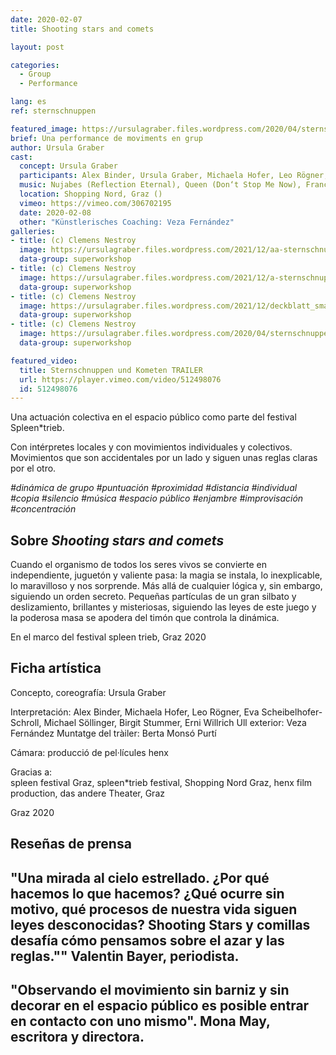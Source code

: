 ```yaml
---
date: 2020-02-07
title: Shooting stars and comets

layout: post

categories:
  - Group
  - Performance

lang: es
ref: sternschnuppen

featured_image: https://ursulagraber.files.wordpress.com/2020/04/sternschnuppen_clemens_nestroy_42.jpg?w=500&fit=crop
brief: Una performance de moviments en grup
author: Ursula Graber
cast:
  concept: Ursula Graber
  participants: Alex Binder, Ursula Graber, Michaela Hofer, Leo Rögner, Eva Scheibelhofer-Schroll, Michael Söllinger, Birgit Stummer, Erni Willrich
  music: Nujabes (Reflection Eternal), Queen (Don‘t Stop Me Now), France Gall (Au Claire De La Lune), Camille (1, 2, 3)
  location: Shopping Nord, Graz ()
  vimeo: https://vimeo.com/306702195
  date: 2020-02-08
  other: "Künstlerisches Coaching: Veza Fernández"
galleries:
- title: (c) Clemens Nestroy
  image: https://ursulagraber.files.wordpress.com/2021/12/aa-sternschnuppen_clemens_nestroy_25_small.jpg?w=2500&fit=crop
  data-group: superworkshop
- title: (c) Clemens Nestroy
  image: https://ursulagraber.files.wordpress.com/2021/12/a-sternschnuppen_clemens_nestroy_35_small.jpg?w=2500&fit=crop
  data-group: superworkshop
- title: (c) Clemens Nestroy
  image: https://ursulagraber.files.wordpress.com/2021/12/deckblatt_small.jpg?w=2500&fit=crop
  data-group: superworkshop
- title: (c) Clemens Nestroy
  image: https://ursulagraber.files.wordpress.com/2020/04/sternschnuppen_clemens_nestroy_42.jpg
  data-group: superworkshop

featured_video:
  title: Sternschnuppen und Kometen TRAILER
  url: https://player.vimeo.com/video/512498076
  id: 512498076
---
```

Una actuación colectiva en el espacio público como parte del festival Spleen*trieb.

Con intérpretes locales y con movimientos individuales y colectivos. Movimientos que son accidentales por un lado y siguen unas reglas claras por el otro.

*#dinámica de grupo #puntuación #proximidad #distancia #individual #copia #silencio #música #espacio público #enjambre #improvisación #concentración*


<!--plop-->

## Sobre *Shooting stars and comets*

Cuando el organismo de todos los seres vivos se convierte en independiente, juguetón y valiente pasa: la magia se instala, lo inexplicable, lo maravilloso y nos sorprende. Más allá de cualquier lógica y, sin embargo, siguiendo un orden secreto. Pequeñas partículas de un gran silbato y deslizamiento, brillantes y misteriosas, siguiendo las leyes de este juego y la poderosa masa se apodera del timón que controla la dinámica.

En el marco del festival spleen trieb, Graz 2020



<!--plop-->

## Ficha artística


Concepto, coreografía: Ursula Graber

Interpretación: Alex Binder, Michaela Hofer, Leo Rögner, Eva Scheibelhofer-Schroll, Michael Söllinger, Birgit Stummer, Erni Willrich Ull exterior: Veza Fernández
Muntatge del tràiler: Berta Monsó Purtí

Cámara: producció de pel·lícules henx

Gracias a:<br>
spleen festival Graz, spleen*trieb festival, Shopping Nord Graz, henx film production, das andere Theater, Graz<br>

Graz 2020

## Reseñas de prensa

## "Una mirada al cielo estrellado. ¿Por qué hacemos lo que hacemos? ¿Qué ocurre sin motivo, qué procesos de nuestra vida siguen leyes desconocidas? Shooting Stars y comillas desafía cómo pensamos sobre el azar y las reglas."" Valentin Bayer, periodista.



## "Observando el movimiento sin barniz y sin decorar en el espacio público es posible entrar en contacto con uno mismo". Mona May, escritora y directora.




<!--[![Totem](https://i.vimeocdn.com/video/746500438_640.jpg)](https://player.vimeo.com/video/306702195)-->
